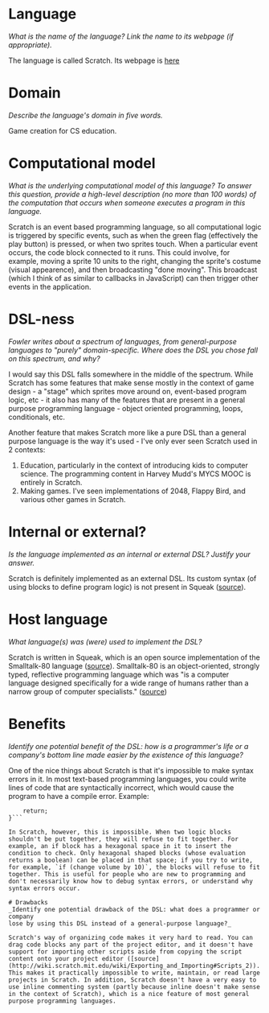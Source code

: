 # Language
_What is the name of the language? Link the name to its webpage 
(if appropriate)._

The language is called Scratch. Its webpage is [here](https://scratch.mit.edu/ "Scratch's Homepage")


# Domain
_Describe the language's domain in five words._

Game creation for CS education. 


# Computational model
_What is the underlying computational model of this language? To answer this 
question, provide a high-level description (no more than 100 words) of the 
computation that occurs when someone executes a program in this language._

Scratch is an event based programming language, so all computational logic is triggered by specific events, such as when the green flag (effectively the play button) is pressed, or when two sprites touch. When a particular event occurs, the code block connected to it runs. This could involve, for example, moving a sprite 10 units to the right, changing the sprite's costume (visual appearence), and then broadcasting "done moving". This broadcast (which I think of as similar to callbacks in JavaScript) can then trigger other events in the application. 

# DSL-ness
_Fowler writes about a spectrum of languages, from general-purpose languages to 
"purely" domain-specific. Where does the DSL you chose fall on this spectrum, 
and why?_ 

I would say this DSL falls somewhere in the middle of the spectrum. While Scratch has some features that make sense mostly in the context of game design - a "stage" which sprites move around on, event-based program logic, etc - it also has many of the features that are present in a general purpose programming language - object oriented programming, loops, conditionals, etc. 

Another feature that makes Scratch more like a pure DSL than a general purpose language is the way it's used - I've only ever seen Scratch used in 2 contexts: 
1. Education, particularly in the context of introducing kids to computer science. The programming content in Harvey Mudd's MYCS MOOC is entirely in Scratch.
2. Making games. I've seen implementations of 2048, Flappy Bird, and various other games in Scratch. 

# Internal or external?
_Is the language implemented as an internal or external DSL? 
Justify your answer._

Scratch is definitely implemented as an external DSL. Its custom syntax (of using blocks to define program logic) is not present in Squeak ([source](http://squeakbyexample.org//SBE.pdf)). 


# Host language
_What language(s) was (were) used to implement the DSL?_

Scratch is written in Squeak, which is an open source implementation of the Smalltalk-80 language ([source](http://wiki.scratch.mit.edu/wiki/Scratch_1.4_Source_Code)). Smalltalk-80 is an object-oriented, strongly typed, reflective programming language which was "is a computer language designed specifically for a wide range of humans rather than a narrow group of computer specialists." ([source](http://www.smalltalk.org/smalltalk/whatissmalltalk.html)) 

# Benefits
_Identify one potential benefit of the DSL: how is a programmer's life or a 
company's bottom line made easier by the existence of this language?_

One of the nice things about Scratch is that it's impossible to make syntax errors in it. In most text-based programming languages, you could write lines of code that are syntactically incorrect, which would cause the program to have a compile error. Example:
```if (4) {
	return;
}```

In Scratch, however, this is impossible. When two logic blocks shouldn't be put together, they will refuse to fit together. For example, an if block has a hexagonal space in it to insert the condition to check. Only hexagonal shaped blocks (whose evaluation returns a boolean) can be placed in that space; if you try to write, for example, `if (change volume by 10)`, the blocks will refuse to fit together. This is useful for people who are new to programming and don't necessarily know how to debug syntax errors, or understand why syntax errors occur.

# Drawbacks
_Identify one potential drawback of the DSL: what does a programmer or company 
lose by using this DSL instead of a general-purpose language?_

Scratch's way of organizing code makes it very hard to read. You can drag code blocks any part of the project editor, and it doesn't have support for importing other scripts aside from copying the script content onto your project editor ([source](http://wiki.scratch.mit.edu/wiki/Exporting_and_Importing#Scripts_2)). This makes it practically impossible to write, maintain, or read large projects in Scratch. In addition, Scratch doesn't have a very easy to use inline commenting system (partly because inline doesn't make sense in the context of Scratch), which is a nice feature of most general purpose programming languages.